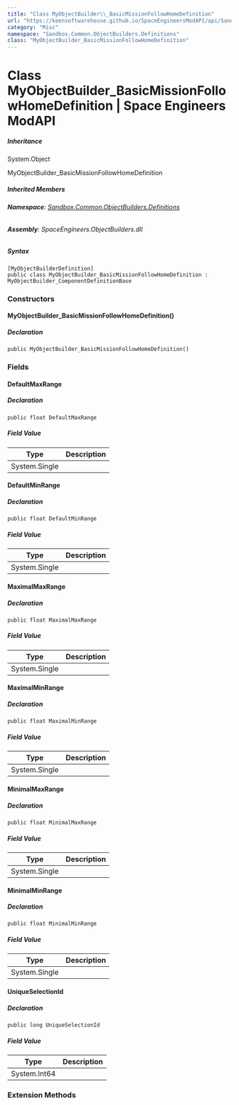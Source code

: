 ```yaml
---
title: "Class MyObjectBuilder\\_BasicMissionFollowHomeDefinition"
url: "https://keensoftwarehouse.github.io/SpaceEngineersModAPI/api/Sandbox.Common.ObjectBuilders.Definitions.MyObjectBuilder_BasicMissionFollowHomeDefinition.html"
category: "Misc"
namespace: "Sandbox.Common.ObjectBuilders.Definitions"
class: "MyObjectBuilder_BasicMissionFollowHomeDefinition"
---
```


# Class MyObjectBuilder\_BasicMissionFollowHomeDefinition | Space Engineers ModAPI

##### Inheritance

System.Object

MyObjectBuilder\_BasicMissionFollowHomeDefinition

##### Inherited Members

###### **Namespace**: [Sandbox.Common.ObjectBuilders.Definitions](https://keensoftwarehouse.github.io/SpaceEngineersModAPI/api/Sandbox.Common.ObjectBuilders.Definitions.html)

###### **Assembly**: SpaceEngineers.ObjectBuilders.dll

##### Syntax

```
[MyObjectBuilderDefinition]
public class MyObjectBuilder_BasicMissionFollowHomeDefinition : MyObjectBuilder_ComponentDefinitionBase
```

### Constructors

#### MyObjectBuilder\_BasicMissionFollowHomeDefinition()

##### Declaration

```
public MyObjectBuilder_BasicMissionFollowHomeDefinition()
```

### Fields

#### DefaultMaxRange

##### Declaration

```
public float DefaultMaxRange
```

##### Field Value

| Type | Description |
| --- | --- |
| System.Single |     |

#### DefaultMinRange

##### Declaration

```
public float DefaultMinRange
```

##### Field Value

| Type | Description |
| --- | --- |
| System.Single |     |

#### MaximalMaxRange

##### Declaration

```
public float MaximalMaxRange
```

##### Field Value

| Type | Description |
| --- | --- |
| System.Single |     |

#### MaximalMinRange

##### Declaration

```
public float MaximalMinRange
```

##### Field Value

| Type | Description |
| --- | --- |
| System.Single |     |

#### MinimalMaxRange

##### Declaration

```
public float MinimalMaxRange
```

##### Field Value

| Type | Description |
| --- | --- |
| System.Single |     |

#### MinimalMinRange

##### Declaration

```
public float MinimalMinRange
```

##### Field Value

| Type | Description |
| --- | --- |
| System.Single |     |

#### UniqueSelectionId

##### Declaration

```
public long UniqueSelectionId
```

##### Field Value

| Type | Description |
| --- | --- |
| System.Int64 |     |

### Extension Methods